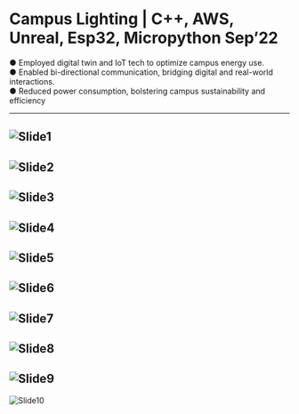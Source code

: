 
# Campus Lighting | C++, AWS, Unreal, Esp32, Micropython Sep’22

● Employed digital twin and IoT tech to optimize campus energy use.  
● Enabled bi-directional communication, bridging digital and real-world interactions.  
● Reduced power consumption, bolstering campus sustainability and efficiency  

---
![Slide1](https://github.com/samad-mohammed/CampusLighting/assets/129748059/3fbb57f9-d914-4f67-93c7-2460a3c1f838)
---
![Slide2](https://github.com/samad-mohammed/CampusLighting/assets/129748059/cfa5f363-f339-4b57-b29e-69316d3380a8)
---
![Slide3](https://github.com/samad-mohammed/CampusLighting/assets/129748059/3e4f4449-41fe-46b8-8d79-154ea952a0d1)
---
![Slide4](https://github.com/samad-mohammed/CampusLighting/assets/129748059/09e1c4be-2920-4d36-8861-09d20924c7e6)
---
![Slide5](https://github.com/samad-mohammed/CampusLighting/assets/129748059/1a477a7d-b9b2-4f46-9add-b018b21fa0a2)
---
![Slide6](https://github.com/samad-mohammed/CampusLighting/assets/129748059/3b109e5b-6f1f-4a96-9d10-f28641c7dbe2)
---
![Slide7](https://github.com/samad-mohammed/CampusLighting/assets/129748059/6d1796d5-f0de-4caa-8a97-c46d7f54e24f)
---    
![Slide8](https://github.com/samad-mohammed/CampusLighting/assets/129748059/c5deda15-ebdd-49af-bdcc-69b46f164ca5)
---
![Slide9](https://github.com/samad-mohammed/CampusLighting/assets/129748059/de7caccb-20e4-460d-a6c0-790ae1522143)
---
![Slide10](https://github.com/samad-mohammed/CampusLighting/assets/129748059/e443e646-d4f9-43d5-aef4-2e54cd0d418c)
